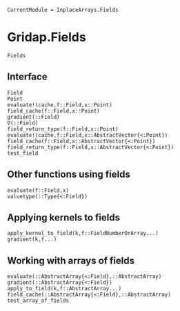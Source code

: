```@meta
CurrentModule = InplaceArrays.Fields
```
# Gridap.Fields

```@docs
Fields
```

## Interface

```@docs
Field
Point
evaluate!(cache,f::Field,x::Point)
field_cache(f::Field,x::Point)
gradient(::Field)
∇(::Field)
field_return_type(f::Field,x::Point)
evaluate!(cache,f::Field,x::AbstractVector{<:Point})
field_cache(f::Field,x::AbstractVector{<:Point})
field_return_type(f::Field,x::AbstractVector{<:Point})
test_field
```
## Other functions using fields

```@docs
evaluate(f::Field,x)
valuetype(::Type{<:Field})
```

## Applying kernels to fields

```@docs
apply_kernel_to_field(k,f::FieldNumberOrArray...)
gradient(k,f...)
```

## Working with arrays of fields

```@docs
evaluate(::AbstractArray{<:Field},::AbstractArray)
gradient(::AbstractArray{<:Field})
apply_to_field(k,f::AbstractArray...)
field_cache(::AbstractArray{<:Field},::AbstractArray)
test_array_of_fields
```



